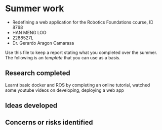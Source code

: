 # Summer work

* Redefining a web application for the Robotics Foundations course, ID 8768
* HAN MENG LOO
* 2288527L
* Dr. Gerardo Aragon Camarasa

Use this file to keep a report stating what you completed over the summer. The following is an *template* that you can use as a basis. 

## Research completed

Learnt basic docker and ROS by completing an online tutorial, watched some youtube videos on developing, deploying a web app

## Ideas developed

## Concerns or risks identified


